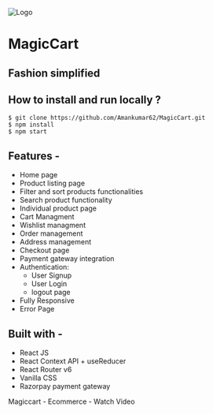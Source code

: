 ![Logo](https://document-export.canva.com/xgPCk/DAFbajxgPCk/7/thumbnail/0001.png?X-Amz-Algorithm=AWS4-HMAC-SHA256&X-Amz-Credential=AKIAQYCGKMUHWDTJW6UD%2F20230523%2Fus-east-1%2Fs3%2Faws4_request&X-Amz-Date=20230523T070729Z&X-Amz-Expires=27994&X-Amz-Signature=98f8c51b970a781fe903b5a9b6e8d094416a9c0e6fb319e1535108893bee6cb8&X-Amz-SignedHeaders=host&response-expires=Tue%2C%2023%20May%202023%2014%3A54%3A03%20GMT)
# MagicCart
## Fashion simplified 

## **How to install and run locally ?**

```
$ git clone https://github.com/Amankumar62/MagicCart.git
$ npm install
$ npm start
```
## **Features -**

- Home page
- Product listing page
- Filter and sort products functionalities
- Search product functionality
- Individual product page
- Cart Managment
- Wishlist managment
- Order management
- Address management
- Checkout page
- Payment gateway integration
- Authentication:
  - User Signup
  - User Login
  - logout page
 - Fully Responsive
 - Error Page

## **Built with -**

- React JS
- React Context API + useReducer
- React Router v6
- Vanilla CSS
- Razorpay payment gateway

Magiccart - Ecommerce - Watch Video





